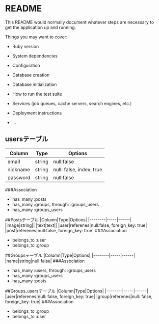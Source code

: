 # README

This README would normally document whatever steps are necessary to get the
application up and running.

Things you may want to cover:

* Ruby version

* System dependencies

* Configuration

* Database creation

* Database initialization

* How to run the test suite

* Services (job queues, cache servers, search engines, etc.)

* Deployment instructions

* ...

## usersテーブル

|Column|Type|Options|
|--------|-----|------|
|email|string|null:false|
|nickname|string|null: false, index: true|
|password|string|null:false|
###Association
- has_many :posts
- has_many :groups,  through:  :groups_users
- has_many :groups_users

##Postsテーブル
|Column|Type|Options|
|--------|-----|------|
|image|string||
|text|text||
|user|referenes|null:false, foreign_key: true|
|post|referenes|null:false, foreign_key: true|
###Association
- belongs_to :user
- belongs_to :group

##Groupsテーブル
|Column|Type|Options|
|--------|-----|------|
|name|string|null:false|
###Association
- has_many :users, through:  :groups_users
- has_many :groups_users
- has_many :posts

##Groups_usersテーブル
|Column|Type|Options|
|--------|-----|------|
|user|referenes|null: false, foreign_key: true|
|group|referenes|null: false, foreign_key: true|
###Association
- belongs_to :group
- belongs_to :user